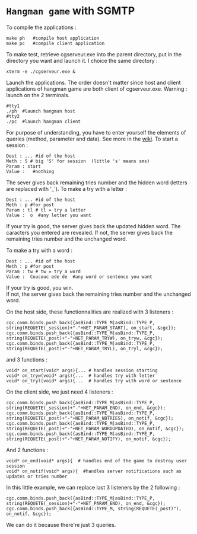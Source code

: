 `Hangman game` with SGMTP
=========================
To compile the applications : 
``` 
make ph   #compile host application
make pc   #compile client application
```

To make test, retrieve cgserveur.exe into the parent directory, put in the directory you want and launch it. I choice the same directory :
```
xterm -e ./cgserveur.exe &
```
Launch the applications. The order doesn't matter since host and client applications of hangman game are both client of cgserveur.exe.
Warning : launch on the 2 terminals.
```
#tty1
./ph  #launch hangman host
#tty2
./pc  #launch hangman client
```

For purpose of understanding, you have to enter yourself the elements of queries (method, parameter and data). See more in the [wiki](https://github.com/blixit/cgserveur/wiki). 
To start a session : 
```
Dest : ... #id of the host
Meth : S # big 'S' for session  (little 's' means sms)
Param : start
Value :   #nothing
```
The sever gives back remaining tries number and the hidden word (letters are replaced with '_').
To make a try with a letter : 
```
Dest : ... #id of the host
Meth : p #for post
Param : tl # tl = try a letter
Value :  o  #any letter you want
```
If your try is good, the server gives back the updated hidden word. The caracters you entered are revealed.
If not, the server gives back the remaining tries number and the unchanged word.

To make a try with a word : 
```
Dest : ... #id of the host
Meth : p #for post
Param : tw # tw = try a word
Value :  Coucouc ede de  #any word or sentence you want
```
If your try is good, you win.  
If not, the server gives back the remaining tries number and the unchanged word.

On the host side, these functionnalities are realized with 3 listeners : 
```
cgc.comm.binds.push_back({asBind::TYPE_M|asBind::TYPE_P, string(REQUETE(_session)+"-"+NET_PARAM_START), on_start, &cgc});
cgc.comm.binds.push_back({asBind::TYPE_M|asBind::TYPE_P, string(REQUETE(_post)+"-"+NET_PARAM_TRYW), on_tryw, &cgc}); 
cgc.comm.binds.push_back({asBind::TYPE_M|asBind::TYPE_P, string(REQUETE(_post)+"-"+NET_PARAM_TRYL), on_tryl, &cgc}); 
```

and 3 functions : 
```
void* on_start(void* args){... # handles session starting
void* on_tryw(void* args){...  # handles try with letter
void* on_tryl(void* args){...  # handles try with word or sentence
```

On the client side, we just need 4 listeners : 
```
cgc.comm.binds.push_back({asBind::TYPE_M|asBind::TYPE_P, string(REQUETE(_session)+"-"+NET_PARAM_END), on_end, &cgc});
cgc.comm.binds.push_back({asBind::TYPE_M|asBind::TYPE_P, string(REQUETE(_post)+"-"+NET_PARAM_NBTRIES), on_notif, &cgc}); 
cgc.comm.binds.push_back({asBind::TYPE_M|asBind::TYPE_P, string(REQUETE(_post)+"-"+NET_PARAM_WORDUPDATED), on_notif, &cgc}); 
cgc.comm.binds.push_back({asBind::TYPE_M|asBind::TYPE_P, string(REQUETE(_post)+"-"+NET_PARAM_NOTIFY), on_notif, &cgc});
```
And 2 functions : 
```
void* on_end(void* args){  # handles end of the game to destroy user session
void* on_notif(void* args){  #handles server notifications such as updates or tries number
```
In this little example, we can replace last 3 listeners by the 2 following : 
```
cgc.comm.binds.push_back({asBind::TYPE_M|asBind::TYPE_P, string(REQUETE(_session)+"-"+NET_PARAM_END), on_end, &cgc});
cgc.comm.binds.push_back({asBind::TYPE_M, string(REQUETE(_post)"), on_notif, &cgc});  
```
We can do it because there're just 3 queries.

